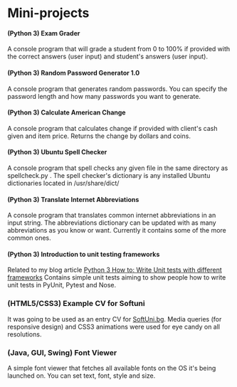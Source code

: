 # Mini-projects


#### (Python 3) Exam Grader
A console program that will grade a student from 0 to 100% if provided with the correct answers (user input) and student's answers (user input).


#### (Python 3) Random Password Generator 1.0
A console program that generates random passwords. You can specify the password length and how many passwords you want to generate.


#### (Python 3) Calculate American Change
A console program that calculates change if provided with client's cash given
and item price. Returns the change by dollars and coins.


#### (Python 3) Ubuntu Spell Checker
A console program that spell checks any given file in the same directory as spellcheck.py . The spell checker's dictionary is any installed Ubuntu dictionaries located in /usr/share/dict/


#### (Python 3) Translate Internet Abbreviations
A console program that translates common internet abbreviations in an input string. The abbreviations dictionary can be updated with as many abbreviations as you know or want. Currently it contains some of the more common ones.


#### (Python 3) Introduction to unit testing frameworks
Related to my blog article [Python 3 How to: Write Unit tests with different frameworks](http://syndbg.wordpress.com/2014/04/20/python-3-how-to-write-unit-tests-unittest-pytest-nose/)
Contains simple unit tests aiming to show people how to write unit tests in PyUnit, Pytest and Nose.


### (HTML5/CSS3) Example CV for Softuni
It was going to be used as an entry CV for [SoftUni.bg](https://softuni.bg). Media queries (for responsive design) and CSS3 animations were used for eye candy on all resolutions.


### (Java, GUI, Swing)  Font Viewer
A simple font viewer that fetches all available fonts on the OS it's being launched on. You can set text, font, style and size.
